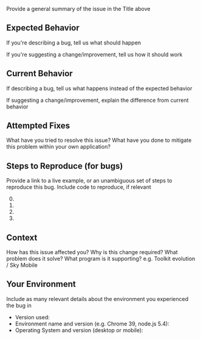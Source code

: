 Provide a general summary of the issue in the Title above

## Expected Behavior
If you're describing a bug, tell us what should happen

If you're suggesting a change/improvement, tell us how it should work

## Current Behavior
If describing a bug, tell us what happens instead of the expected behavior

If suggesting a change/improvement, explain the difference from current behavior

## Attempted Fixes
What have you tried to resolve this issue?
What have you done to mitigate this problem within your own application?

## Steps to Reproduce (for bugs)
Provide a link to a live example, or an unambiguous set of steps to
reproduce this bug. Include code to reproduce, if relevant

0.
0.
0.
0.

## Context
How has this issue affected you?
Why is this change required?
What problem does it solve?
What program is it supporting? e.g. Toolkit evolution / Sky Mobile

## Your Environment
Include as many relevant details about the environment you experienced the bug in

* Version used:
* Environment name and version (e.g. Chrome 39, node.js 5.4):
* Operating System and version (desktop or mobile):
